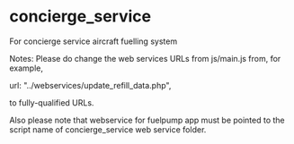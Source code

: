concierge_service
=================

For concierge service aircraft fuelling system

Notes:
Please do change the web services URLs from js/main.js from, for example, 

url: "../webservices/update_refill_data.php",

to fully-qualified URLs.

Also please note that webservice for fuelpump app must be pointed to the script name of concierge_service web service folder.
